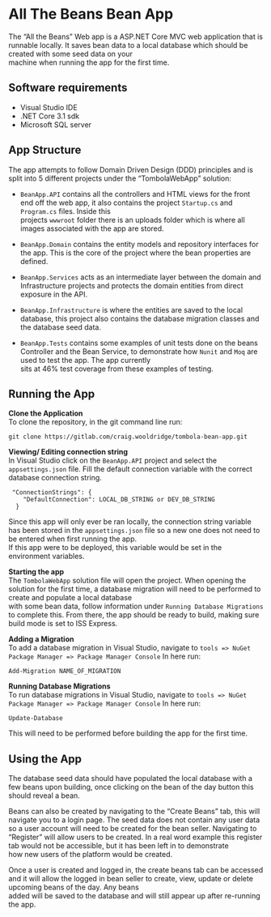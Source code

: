 All The Beans Bean App
======================
The “All the Beans” Web app is a ASP.NET Core MVC web application that is runnable locally. It saves bean data to a local database which should be created with some seed data on your  
machine when running the app for the first time. 

Software requirements
---------------------

* Visual Studio IDE
* .NET Core 3.1 sdk
* Microsoft SQL server

App Structure
-------------------

The app attempts to follow Domain Driven Design (DDD) principles and is split into 5 different projects under the “TombolaWebApp” solution:

* ```BeanApp.API``` contains all the controllers and HTML views for the front end off the web app, it also contains the project ```Startup.cs``` and ```Program.cs``` files. Inside this   
projects ```wwwroot``` folder there is an uploads folder which is where all images associated with the app are stored.

* ```BeanApp.Domain``` contains the entity models and repository interfaces for the app. This is the core of the project where the bean properties are defined.

* ```BeanApp.Services``` acts as an intermediate layer between the domain and Infrastructure projects and protects the domain entities from direct exposure in the API.

* ```BeanApp.Infrastructure``` is where the entities are saved to the local database, this project also contains the database migration classes and the database seed data.

* ```BeanApp.Tests``` contains some examples of unit tests done on the beans Controller and the Bean Service, to demonstrate how ```Nunit``` and ```Moq``` are used to test the app. The app currently  
sits at 46% test coverage from these examples of testing.

Running the App
-------------------
**Clone the Application**  
To clone the repository, in the git command line run:
```
git clone https://gitlab.com/craig.wooldridge/tombola-bean-app.git
```

**Viewing/ Editing connection string**  
In Visual Studio click on the ```BeanApp.API``` project and select the ```appsettings.json``` file. Fill the default connection variable with the correct database connection string.
```
 "ConnectionStrings": {
    "DefaultConnection": LOCAL_DB_STRING or DEV_DB_STRING
  }
  ```
Since this app will only ever be ran locally, the connection string variable has been stored in the ```appsettings.json``` file so a new one does not need to be entered when first running the app.   
If this app were to be deployed, this variable would be set in the environment variables.

**Starting the app**  
The ```TombolaWebApp``` solution file will open the project. When opening the solution for the first time, a database migration will need to be performed to create and populate a local database   
with some bean data, follow information under ```Running Database Migrations``` to complete this. From there, the app should be ready to build, making sure build mode is set to ISS Express.

**Adding a Migration**  
To add a database migration in Visual Studio, navigate to ```tools => NuGet Package Manager => Package Manager Console```
In here run:
```
Add-Migration NAME_OF_MIGRATION
```

**Running Database Migrations**  
To run database migrations in Visual Studio, navigate to ```tools => NuGet Package Manager => Package Manager Console```
In here run: 
```
Update-Database
```
This will need to be performed before building the app for the first time.

Using the App
---------------------
The database seed data should have populated the local database with a few beans upon building, once clicking on the bean of the day button this should reveal a bean.

Beans can also be created by navigating to the “Create Beans” tab, this will navigate you to a login page. The seed data does not contain any user data so a user account will need to be 
created for the bean seller. Navigating to “Register” will allow users to be created. In a real word example this register tab would not be accessible, but it has been left in to demonstrate  
how new users of the platform would be created.

Once a user is created and logged in, the create beans tab can be accessed and it will allow the logged in bean seller to create, view, update or delete upcoming beans of the day. Any beans   
added will be saved to the database and will still appear up after re-running the app.

